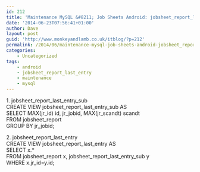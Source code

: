 ```yaml
---
id: 212
title: 'Maintenance MySQL &#8211; Job Sheets Android: jobsheet_report_last_entry'
date: '2014-06-23T07:56:41+01:00'
author: Dave
layout: post
guid: 'http://www.monkeyandlamb.co.uk/itblog/?p=212'
permalink: /2014/06/maintenance-mysql-job-sheets-android-jobsheet_report_last_entry/
categories:
    - Uncategorized
tags:
    - android
    - jobsheet_report_last_entry
    - maintenance
    - mysql
---
```


1\. jobsheet\_report\_last\_entry\_sub  
CREATE VIEW jobsheet\_report\_last\_entry\_sub AS  
SELECT MAX(jr\_id) id, jr\_jobid, MAX(jr\_scandt) scandt  
FROM jobsheet\_report  
GROUP BY jr\_jobid;

2\. jobsheet\_report\_last\_entry  
CREATE VIEW jobsheet\_report\_last\_entry AS  
SELECT x.\*  
FROM jobsheet\_report x, jobsheet\_report\_last\_entry\_sub y  
WHERE x.jr\_id=y.id;